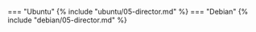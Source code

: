 === "Ubuntu"
    {% include "ubuntu/05-director.md" %}
=== "Debian"
    {% include "debian/05-director.md" %}